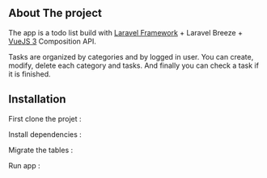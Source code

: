 ## About The project

The app is a todo list build with <a href="https://laravel.com">Laravel Framework</a> + Laravel Breeze + <a href="https://vuejs.org">VueJS 3</a> Composition API.

Tasks are organized by categories and by logged in user.
You can create, modify, delete each category and tasks. And finally you can check a task if it is finished.

## Installation

First clone the projet :

Install dependencies :

Migrate the tables :

Run app :
